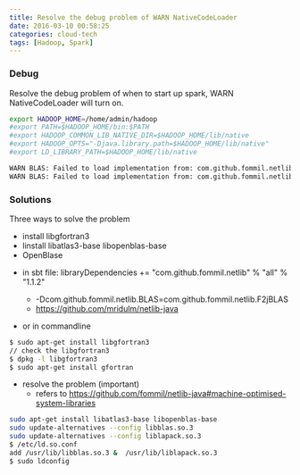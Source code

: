 ```yaml
---
title: Resolve the debug problem of WARN NativeCodeLoader
date: 2016-03-10 00:58:25
categories: cloud-tech
tags: [Hadoop, Spark]
---
```


### Debug
Resolve the debug problem of when to start up spark, WARN NativeCodeLoader will turn on.

``` bash
export HADOOP_HOME=/home/admin/hadoop
#export PATH=$HADOOP_HOME/bin:$PATH
#export HADOOP_COMMON_LIB_NATIVE_DIR=$HADOOP_HOME/lib/native
#export HADOOP_OPTS="-Djava.library.path=$HADOOP_HOME/lib/native"
#export LD_LIBRARY_PATH=$HADOOP_HOME/lib/native
```

``` bash
WARN BLAS: Failed to load implementation from: com.github.fommil.netlib.NativeSystemBLAS
WARN BLAS: Failed to load implementation from: com.github.fommil.netlib.NativeRefBLAS
```


### Solutions

Three ways to solve the problem

- install libgfortran3
- linstall libatlas3-base libopenblas-base
- OpenBlase


* in sbt file: libraryDependencies += "com.github.fommil.netlib" % "all" % "1.1.2"
  - -Dcom.github.fommil.netlib.BLAS=com.github.fommil.netlib.F2jBLAS
  - https://github.com/mridulm/netlib-java

* or in commandline
``` bash
$ sudo apt-get install libgfortran3
// check the libgfortran3
$ dpkg -l libgfortran3
$ sudo apt-get install gfortran
```

* resolve the problem (important)
  - refers to https://github.com/fommil/netlib-java#machine-optimised-system-libraries

``` bash
sudo apt-get install libatlas3-base libopenblas-base
sudo update-alternatives --config libblas.so.3
sudo update-alternatives --config liblapack.so.3
$ /etc/ld.so.conf
add /usr/lib/libblas.so.3 &  /usr/lib/liblapack.so.3
$ sudo ldconfig
```
